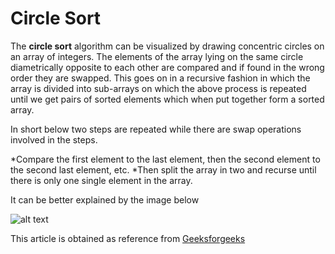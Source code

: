 # Circle Sort

The **circle sort** algorithm can be visualized by drawing concentric circles on an array of integers. The elements of the array lying on the same circle diametrically opposite to each other are compared and if found in the wrong order they are swapped. This goes on in a recursive fashion in which the array is divided into sub-arrays on which the above process is repeated until we get pairs of sorted elements which when put together form a sorted array.

In short below two steps are repeated while there are swap operations involved in the steps.

*Compare the first element to the last element, then the second element to the second last element, etc.
*Then split the array in two and recurse until there is only one single element in the array.

It can be better explained by the image below

![alt text](http://contribute.geeksforgeeks.org/wp-content/uploads/CircleSort.png "Circle Sorting")

This article is obtained as reference from [Geeksforgeeks](http://www.geeksforgeeks.org/circle-sort/)
